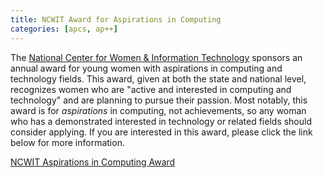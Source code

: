 ```yaml
---
title: NCWIT Award for Aspirations in Computing
categories: [apcs, ap++]
---
```

The [National Center for Women & Information Technology](https://www.ncwit.org/) sponsors an annual award for young women with aspirations in computing and technology fields.  This award, given at both the state and national level, recognizes women who are "active and interested in computing and technology" and are planning to pursue their passion.  Most notably, this award is for _aspirations_ in computing, not achievements, so any woman who has a demonstrated interested in technology or related fields should consider applying.  If you are interested in this award, please click the link below for more information.

[NCWIT Aspirations in Computing Award](https://www.aspirations.org/participate/high-school)